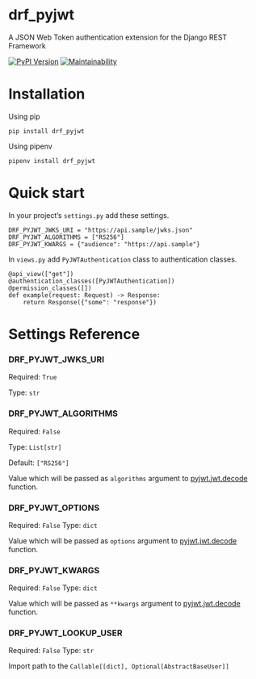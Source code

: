 # drf_pyjwt
A JSON Web Token authentication extension for the Django REST Framework

[![PyPI Version][pypi-image]][pypi-url]
[![Maintainability](https://api.codeclimate.com/v1/badges/a99a88d28ad37a79dbf6/maintainability)](https://codeclimate.com/github/vskrachkov/drf_pyjwt/maintainability)

[pypi-image]: https://img.shields.io/pypi/v/drf_pyjwt
[pypi-url]: https://pypi.org/project/drf_pyjwt/


# Installation

Using pip

`pip install drf_pyjwt`

Using pipenv

`pipenv install drf_pyjwt`

# Quick start
In your project’s `settings.py` add these settings.

```
DRF_PYJWT_JWKS_URI = "https://api.sample/jwks.json"
DRF_PYJWT_ALGORITHMS = ["RS256"]
DRF_PYJWT_KWARGS = {"audience": "https://api.sample"}
```

In `views.py` add `PyJWTAuthentication` class to authentication classes.

``` 
@api_view(["get"])
@authentication_classes([PyJWTAuthentication])
@permission_classes([])
def example(request: Request) -> Response:
    return Response({"some": "response"})
```

# Settings Reference
### DRF_PYJWT_JWKS_URI
Required: `True`

Type: `str`

### DRF_PYJWT_ALGORITHMS
Required: `False`

Type: `List[str]`

Default: `["RS256"]`

Value which will be passed as `algorithms` argument to [pyjwt.jwt.decode](https://pyjwt.readthedocs.io/en/stable/api.html?highlight=decode#jwt.decode) function.

### DRF_PYJWT_OPTIONS
Required: `False`
Type: `dict`

Value which will be passed as `options` argument to [pyjwt.jwt.decode](https://pyjwt.readthedocs.io/en/stable/api.html?highlight=decode#jwt.decode) function.

### DRF_PYJWT_KWARGS
Required: `False`
Type: `dict`

Value which will be passed as `**kwargs` argument to [pyjwt.jwt.decode](https://pyjwt.readthedocs.io/en/stable/api.html?highlight=decode#jwt.decode) function.

### DRF_PYJWT_LOOKUP_USER
Required: `False`
Type: `str`

Import path to the `Callable[[dict], Optional[AbstractBaseUser]]`
